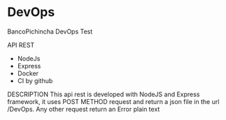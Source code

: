 # DevOps
BancoPichincha DevOps Test 

API REST 
- NodeJs 
- Express
- Docker
- CI by github

DESCRIPTION 
This api rest is developed with NodeJS and Express framework, it uses POST METHOD request and return a json file in the url /DevOps. Any other request return an Error plain text
